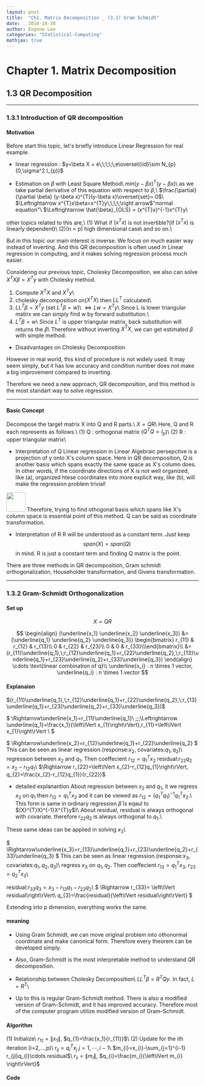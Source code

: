```yaml
---
layout: post
title:  "Ch1. Matrix Decomposition _ (3.1) Gram Schmidt"
date:   2018-10-30
author: Eugene Lee
categories: "Statistical-Computing"
mathjax: true
---
```


# Chapter 1. Matrix Decomposition
## 1.3 QR Decomposition

---

### 1.3.1 Introduction of QR decomposition
#### Motivation
Before start this topic, let's briefly introduce Linear Regression for real example.

- linear regression : $y=\beta X + e\;\;\;\;\;e\overset{iid}\sim N_{p} (0,\sigma^2 I_{p})$

- Estimation on $\beta$ with Least Square Method\\
$min (y-\beta x)^{T}(y-\beta x)$\\
as we take partial derivative of this equation with respect to $\beta$,\\
$\frac{\partial}{\partial \beta} (y-\beta x)^{T}(y-\beta x)\overset{set}= 0$\\
$\Leftrightarrow x^{T}x\beta=x^{T}y\;\;\;\;\right arrow$"normal equation"\\
$\Leftrightarrow \hat{\beta}_{OLS} = (x^{T}x)^{-1}x^{T}y\\

other topics related to this are,\\
(1) What if $(x^{T}x)$ is not invertible?(if $(x^{T}x)$ is linearly dependent)\\
(2)(n < p) high dimensional case\\
and so on.\\

But in this topic our main interest is inverse. We focus on much easier way instead of inverting. And this QR decomposition is often used in Linear regression in computing, and it makes solving regression process much easier.

Considering our previous topic, Cholesky Decomposition, we also can solve $X^{T}X\beta = X^{T}y$ with Cholesky method.

1) Compute $X^{T}X$ and $X^{T}y$\\
2) cholesky decomposition on($X^{T}X$) then $LL^{T}$ calculated\\
3) $LL^{T}\beta=X^{T}y$ (set $L^{T}\beta = w$)\\
   $\Leftrightarrow Lw=X^{T}y$\\
   Since L is lower triangular matirx we can simply find w by forward substitution.\\
4) $L^{T}\beta = w$\\
Since $L^{T}$ is upper triangular matrix, back substitution will returns the $\beta$\\
Therefore without inverting $X^{T}X$, we can get estimated $\beta$ with simple method.

- Disadvantages on Cholesky Decomposition

However in real world, this kind of procedure is not widely used. It may seem simply, but it has low accuracy and condition number does not make a big improvement compared to inverting.

Therefore we need a new approach, QR decomposition, and this method is the most standart way to solve regression.

---

#### Basic Concept
Decompose the target matrix X into Q and R parts.\\
$X=QR$\\
Here, Q and R each represents as follows.\\
(1) Q : orthogonal matrix ($Q^{T}Q=I_{p}$)\\
(2) R : upper triangular matrix\\

- Interpretation of Q
Linear regression in Linear Algebraic persepctive is a projection of y onto X's column space. Here in QR decomposition, Q is another basis which spans exactly the same space as X's column does. In other words, if the coordinate directions of X is not well organized, like (a), organized htese coordinates into more explicit way, like (b), will make the regression problem  trivial!
<img src="{{ site.baseurl }}/assets/qr.png" height="50">
Therefore, trying to find othogonal basis which spans like X's column space is essential point of this method. Q can be said as coordinate transformation.

- Interpretation of R
R will be understood as a constant term.
Just keep
$$
span(X) = span(Q)
$$
in mind. R is just a constant term and finding Q matrix is the point.

There are three methods in QR decomposition, Gram schmidt orthogonalization, Householder transformation, and Givens transformation.

---
### 1.3.2 Gram-Schmidt Orthogonalization
#### Set up
$$
X = Q R
$$

$$
\begin{align}
(\underline{x_1} \underline{x_2} \underline{x_3}) &= (\underline{q_1} \underline{q_2} \underline{q_3}) \begin{bmatrix} r_{11} & r_{12} & r_{13}\\ 0 & r_{22} & r_{23}\\ 0 & 0 & r_{33}\\\end{bmatrix}\\
&= (r_{11}\underline{q_1},\;r_{12}\underline{q_1}+r_{22}\underline{q_2},\;r_{13}\underline{q_1}+r_{23}\underline{q_2}+r_{33}\underline{q_3})
\end{align} \cdots \text{linear combination of q}\\
\underline{x_i} : n \times 1 vector, \underline{q_i} : n \times 1 vector
$$

#### Explanaion
$(r_{11}\underline{q_1},\;r_{12}\underline{q_1}+r_{22}\underline{q_2},\;r_{13}\underline{q_1}+r_{23}\underline{q_2}+r_{33}\underline{q_3})$

$
\Rightarrow\underline{x_1}=r_{11}\underline{q_1}\\
\;\;\;\Leftrightarrow \underline{q_1}=\frac{x_1}{\left\lVert x_{1}\right\rVert},r_{11}=\left\lVert x_{1}\right\rVert \\
$

$
\Rightarrow\underline{x_2}=r_{12}\underline{q_1}+r_{22}\underline{q_2}
$
This can be seen as linear regression.(response:$x_{2}$, covariates:$q_{1},q_{2}$)\\
regression between $x_{2}$ and $q_{1}$. Then coeffecient $r_{12}=q_{1}^{T}x_{2}$
residual:$r_{22}q_{2}=x_{2}-r_{12}q_{1}$\\
$\Rightarrow r_{22}=\left\lVert x_{2}-r_{12}q_{1}\right\rVert, q_{2}=\frac{x_{2}-r_{12}q_{1}}{r_{22}}$

- detailed explanantion
About regression between $x_{2}$ and $q_{1}$, it we regress $x_{2}$ on $q_{1}$ then $r_{12}=q_{1}^{T}x_{2}$ and it can be viewed as $r_{12}=(q_{1}^{T}q_{1})^{-1}q_{1}^{T}x_{2}.$\\
This form is same in ordinary regression $\hat{\beta}$ is eqaul to $(X}^{T}X)^{-1}X^{T}y$)\\
About residual, residual is always orthogonal with covariate. therefore $r_{22}q_{2}$ is always orthogonal to $q_{1}$.\\

These same ideas can be applied in solving $x_{3}$\\

$
\Rightarrow\underline{x_3}=r_{13}\underline{q_1}+r_{23}\underline{q_2}+r_{33}\underline{q_3}
$
This can be seen as linear regression.(response:$x_{3}$, covariates:$q_{1},q_{2},q_{3}$)\\
regress $x_{3}$ on $q_{1},q_{2}$. Then coeffecient $r_{13}=q_{1}^{T}x_{3}$, $r_{23}=q_{2}^{T}x_{3}$\\

residual:$r_{33}q_{3}=x_{3}-r_{13}q_{1}-r_{23}q_{2}$\\
$
\Rightarrow r_{33}= \left\lVert residual\right\rVert\\
q_{3}=\frac{residual}{\left\lVert residual\right\rVert}
$

Extending into p dimension, everything works the same.

#### meaning
- Using Gram Schmidt, we can move original problem into othonormal coordinate and make canonical form. Therefore every theorem can be developed simply.
- Also, Gram-Schmidt is the most interpretable method to understand QR decomposition.
- Relationship between Cholesky Decomposition\\
$LL^{T}\beta = R^{T}Qy$. In fact, $L=R^{T}$\\

- Up to this is regular Gram-Schmidt method. There is also a modified version of Gram-Schmidt, and it has improved accuracy. Therefore most of the computer program utilize modified version of Gram-Schmidt.

#### Algorithm
(1) Initialize\\
    $r_{11}=\left\lVert x_{1}\right\rVert$, $q_{1}=\frac{x_1}{r_{11}}$\\
(2) Update for the ith iteration (i=2,...,p)\\
	$r_{ij}=q_{i}^{T}x_{j}$    $j=1,\cdots ,i-1$\\
    $m_{i}=x_{i}-\sum_{j=1}^{i-1} r_{ji}q_{i}\cdots residual$\\
	$r_{ii}=\left\lVert m_{i} \right\rVert$, $q_{i}=\frac{m_i}{\left\lVert m_{i} \right\rVert}$
    
#### Code

























